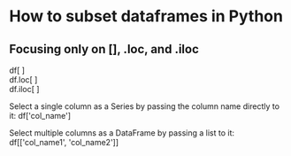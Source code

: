 # How to subset dataframes in Python

## Focusing only on [], .loc, and .iloc

df[ ] <br />
df.loc[ ] <br />
df.iloc[ ] <br />

Select a single column as a Series by passing the column name directly to it: df['col_name'] <br />

Select multiple columns as a DataFrame by passing a list to it: df[['col_name1', 'col_name2']]



